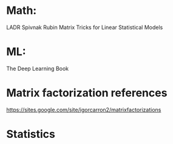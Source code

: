 

# Math:

LADR
Spivnak
Rubin
Matrix Tricks for Linear Statistical Models

# ML:
The Deep Learning Book

# Matrix factorization references
https://sites.google.com/site/igorcarron2/matrixfactorizations

# Statistics

